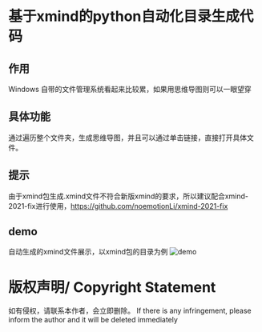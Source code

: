 # 基于xmind的python自动化目录生成代码

## 作用

Windows 自带的文件管理系统看起来比较累，如果用思维导图则可以一眼望穿

## 具体功能

通过遍历整个文件夹，生成思维导图，并且可以通过单击链接，直接打开具体文件。

## 提示

由于xmind包生成.xmind文件不符合新版xmind的要求，所以建议配合xmind-2021-fix进行使用，https://github.com/noemotionLi/xmind-2021-fix

## demo

自动生成的xmind文件展示，以xmind包的目录为例
![demo](https://github.com/noemotionLi/xmind-file-manager/blob/main/demo/xmind.svg)

# 版权声明/ Copyright Statement

如有侵权，请联系本作者，会立即删除。
If there is any infringement, please inform the author and it will be deleted immediately
